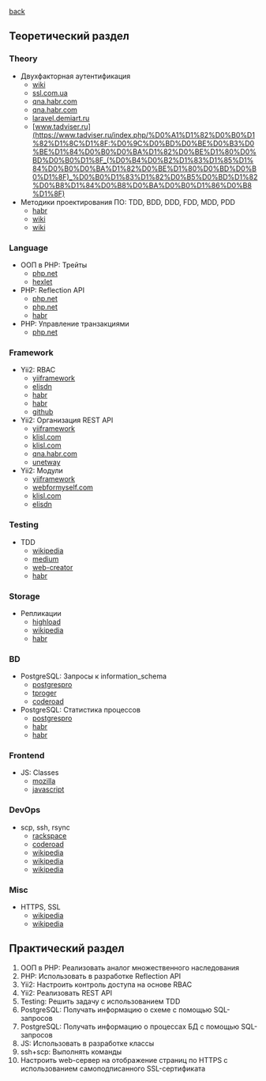 [back](../../README.md)
## Теоретический раздел
### Theory
* Двухфакторная аутентификация
  * [wiki](https://ru.wikipedia.org/wiki/%D0%9C%D0%BD%D0%BE%D0%B3%D0%BE%D1%84%D0%B0%D0%BA%D1%82%D0%BE%D1%80%D0%BD%D0%B0%D1%8F_%D0%B0%D1%83%D1%82%D0%B5%D0%BD%D1%82%D0%B8%D1%84%D0%B8%D0%BA%D0%B0%D1%86%D0%B8%D1%8F)
  * [ssl.com.ua](https://ssl.com.ua/blog/what-is-2fa/)
  * [qna.habr.com](https://qna.habr.com/q/392444)
  * [qna.habr.com](https://qna.habr.com/q/392444)
  * [laravel.demiart.ru](https://laravel.demiart.ru/two-factor-email-verification/)
  * [www.tadviser.ru](https://www.tadviser.ru/index.php/%D0%A1%D1%82%D0%B0%D1%82%D1%8C%D1%8F:%D0%9C%D0%BD%D0%BE%D0%B3%D0%BE%D1%84%D0%B0%D0%BA%D1%82%D0%BE%D1%80%D0%BD%D0%B0%D1%8F_(%D0%B4%D0%B2%D1%83%D1%85%D1%84%D0%B0%D0%BA%D1%82%D0%BE%D1%80%D0%BD%D0%B0%D1%8F)_%D0%B0%D1%83%D1%82%D0%B5%D0%BD%D1%82%D0%B8%D1%84%D0%B8%D0%BA%D0%B0%D1%86%D0%B8%D1%8F)
* Методики проектирования ПО: TDD, BDD, DDD, FDD, MDD, PDD
  * [habr](https://habr.com/ru/post/459620/)
  * [wiki](https://ru.wikipedia.org/wiki/%D0%9F%D1%80%D0%B5%D0%B4%D0%BC%D0%B5%D1%82%D0%BD%D0%BE-%D0%BE%D1%80%D0%B8%D0%B5%D0%BD%D1%82%D0%B8%D1%80%D0%BE%D0%B2%D0%B0%D0%BD%D0%BD%D0%BE%D0%B5_%D0%BF%D1%80%D0%BE%D0%B5%D0%BA%D1%82%D0%B8%D1%80%D0%BE%D0%B2%D0%B0%D0%BD%D0%B8%D0%B5)
  * [wiki](https://ru.wikipedia.org/wiki/%D0%A0%D0%B0%D0%B7%D1%80%D0%B0%D0%B1%D0%BE%D1%82%D0%BA%D0%B0_%D1%87%D0%B5%D1%80%D0%B5%D0%B7_%D1%82%D0%B5%D1%81%D1%82%D0%B8%D1%80%D0%BE%D0%B2%D0%B0%D0%BD%D0%B8%D0%B5)
### Language
* ООП в PHP: Трейты
  * [php.net](https://www.php.net/manual/ru/language.oop5.traits.php)
  * [hexlet](https://ru.hexlet.io/courses/php-classes/lessons/traits/theory_unit)
* PHP: Reflection API
  * [php.net](https://www.php.net/manual/ru/book.reflection.php)
  * [php.net](https://www.php.net/manual/ru/language.attributes.reflection.php)
  * [habr](https://habr.com/ru/post/433266/)
* PHP: Управление транзакциями
  * [php.net](https://www.php.net/manual/ru/pdo.transactions.php)
### Framework
* Yii2: RBAC
  * [yiiframework](https://www.yiiframework.com/doc/guide/2.0/ru/security-authorization)
  * [elisdn](https://elisdn.ru/blog/87/seo-service-on-yii2-adding-rbac)
  * [habr](https://habr.com/ru/post/235485/)
  * [habr](https://habr.com/ru/post/327170/)
  * [github](https://github.com/carono/yii2-rbac)
* Yii2: Организация REST API
  * [yiiframework](https://www.yiiframework.com/doc/guide/2.0/ru/rest-quick-start)
  * [klisl.com](https://klisl.com/yii2-api-rest.html)
  * [klisl.com](https://klisl.com/yii2-api-rest.html)
  * [qna.habr.com](https://qna.habr.com/q/648200)
  * [unetway](https://unetway.com/tutorial/yii-restful-web-services)
* Yii2: Модули
  * [yiiframework](https://yiiframework.com.ua/ru/doc/guide/2/structure-modules/)
  * [webformyself.com](https://webformyself.com/yii2-moduli/)
  * [klisl.com](https://klisl.com/statistics_module.html)
  * [elisdn](https://elisdn.ru/blog/85/seo-service-on-yii2-reusing-of-modules)
### Testing
* TDD
  * [wikipedia](https://ru.wikipedia.org/wiki/%D0%A0%D0%B0%D0%B7%D1%80%D0%B0%D0%B1%D0%BE%D1%82%D0%BA%D0%B0_%D1%87%D0%B5%D1%80%D0%B5%D0%B7_%D1%82%D0%B5%D1%81%D1%82%D0%B8%D1%80%D0%BE%D0%B2%D0%B0%D0%BD%D0%B8%D0%B5)
  * [medium](https://medium.com/@lucyhackwrench/%D1%87%D1%82%D0%BE-%D1%82%D0%B0%D0%BA%D0%BE%D0%B5-tdd-%D0%B8-bdd-%D0%BD%D0%B0-%D0%BF%D0%B0%D0%BB%D1%8C%D1%86%D0%B0%D1%85-%D0%B8-%D1%87%D1%82%D0%BE-%D0%B4%D0%BE%D0%BB%D0%B6%D0%B5%D0%BD-%D0%B7%D0%BD%D0%B0%D1%82%D1%8C-%D0%BE-%D0%BD%D0%B8%D1%85-%D1%84%D1%80%D0%BE%D0%BD%D1%82%D0%B5%D0%BD%D0%B4%D0%B5%D1%80-701a10e06bb9)
  * [web-creator](https://web-creator.ru/articles/about_tdd)
  * [habr](https://habr.com/ru/hub/tdd/)
### Storage
* Репликации
  * [highload](https://highload.today/replikatsiya-dannykh/)
  * [wikipedia](https://ru.wikipedia.org/wiki/%D0%A0%D0%B5%D0%BF%D0%BB%D0%B8%D0%BA%D0%B0%D1%86%D0%B8%D1%8F_(%D0%B2%D1%8B%D1%87%D0%B8%D1%81%D0%BB%D0%B8%D1%82%D0%B5%D0%BB%D1%8C%D0%BD%D0%B0%D1%8F_%D1%82%D0%B5%D1%85%D0%BD%D0%B8%D0%BA%D0%B0))
  * [habr](https://habr.com/ru/post/514500/)
### BD
* PostgreSQL: Запросы к information_schema
  * [postgrespro](https://postgrespro.ru/docs/postgresql/13/information-schema)
  * [tproger](https://tproger.ru/translations/useful-postgresql-commands/)
  * [coderoad](https://coderoad.ru/2276644/%D0%9F%D0%B5%D1%80%D0%B5%D1%87%D0%B8%D1%81%D0%BB%D0%B8%D1%82%D0%B5-%D0%B2%D1%81%D0%B5-%D1%82%D0%B0%D0%B1%D0%BB%D0%B8%D1%86%D1%8B-%D0%B2-postgresql-information_schema)
* PostgreSQL: Статистика процессов
  * [postgrespro](https://postgrespro.ru/docs/postgresql/13/monitoring-stats)
  * [habr](https://habr.com/ru/company/pgdayrussia/blog/329542/)
  * [habr](https://habr.com/ru/post/486710/)
### Frontend
* JS: Classes
  * [mozilla](https://developer.mozilla.org/ru/docs/Web/JavaScript/Reference/Classes)
  * [javascript](https://learn.javascript.ru/es-class)
### DevOps
* scp, ssh, rsync
  * [rackspace](https://docs.rackspace.com/support/how-to/copy-files-with-scp-and-rsync/)
  * [coderoad](https://coderoad.ru/20244585/%D0%A7%D0%B5%D0%BC-scp-%D0%BE%D1%82%D0%BB%D0%B8%D1%87%D0%B0%D0%B5%D1%82%D1%81%D1%8F-%D0%BE%D1%82-rsync)
  * [wikipedia](https://ru.wikipedia.org/wiki/SCP)
  * [wikipedia](https://ru.wikipedia.org/wiki/SSH)
  * [wikipedia](https://ru.wikipedia.org/wiki/Rsync)
### Misc
* HTTPS, SSL
  * [wikipedia](https://ru.wikipedia.org/wiki/HTTPS)
  * [wikipedia](https://ru.wikipedia.org/wiki/SSL)
## Практический раздел
1. ООП в PHP: Реализовать аналог множественного наследования
2. PHP: Использовать в разработке Reflection API
3. Yii2: Настроить контроль доступа на основе RBAC
4. Yii2: Реализовать REST API
5. Testing: Решить задачу с использованием TDD
6. PostgreSQL: Получать информацию о схеме с помощью SQL-запросов
7. PostgreSQL: Получать информацию о процессах БД с помощью SQL-запросов
8. JS: Использовать в разработке классы
9. ssh+scp: Выполнять команды
10. Настроить web-сервер на отображение страниц по HTTPS с использованием самоподписанного SSL-сертификата
